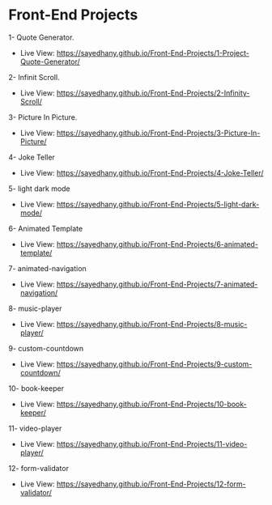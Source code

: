 # Front-End Projects

1- Quote Generator.

- Live View: https://sayedhany.github.io/Front-End-Projects/1-Project-Quote-Generator/

2- Infinit Scroll.

- Live View: https://sayedhany.github.io/Front-End-Projects/2-Infinity-Scroll/

3- Picture In Picture.

- Live View: https://sayedhany.github.io/Front-End-Projects/3-Picture-In-Picture/

4- Joke Teller

- Live View: https://sayedhany.github.io/Front-End-Projects/4-Joke-Teller/

5- light dark mode

- Live View: https://sayedhany.github.io/Front-End-Projects/5-light-dark-mode/

6- Animated Template

- Live View: https://sayedhany.github.io/Front-End-Projects/6-animated-template/

7- animated-navigation

- Live View: https://sayedhany.github.io/Front-End-Projects/7-animated-navigation/

8- music-player

- Live View: https://sayedhany.github.io/Front-End-Projects/8-music-player/

9- custom-countdown

- Live View: https://sayedhany.github.io/Front-End-Projects/9-custom-countdown/

10- book-keeper

- Live View: https://sayedhany.github.io/Front-End-Projects/10-book-keeper/

11- video-player

- Live View: https://sayedhany.github.io/Front-End-Projects/11-video-player/

12- form-validator

- Live View: https://sayedhany.github.io/Front-End-Projects/12-form-validator/
